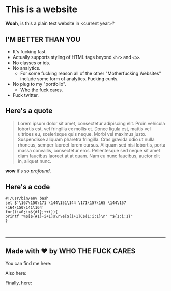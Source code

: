 # This is a website

**Woah**, is this a plain text website in \<current year\>?

## I'M BETTER THAN YOU

- It's fucking fast.
- Actually supports styling of HTML tags beyond `<h?>` and `<p>`.
- No classes or ids.
- No analytics.
    - For some fucking reason all of the other "Motherfucking Websites" include some form of analytics. Fucking cunts.
- No plug to my "portfolio".
    - Who the fuck cares.
- Fuck twitter.


## Here's a quote

> Lorem ipsum dolor sit amet, consectetur adipiscing elit. Proin vehicula lobortis est, vel fringilla ex mollis et. Donec ligula est, mattis vel ultrices eu, scelerisque quis neque. Morbi vel maximus justo. Suspendisse aliquam pharetra fringilla. Cras gravida odio ut nulla rhoncus, semper laoreet lorem cursus. Aliquam sed nisi lobortis, porta massa convallis, consectetur eros. Pellentesque sed neque sit amet diam faucibus laoreet at at quam. Nam eu nunc faucibus, auctor elit in, aliquet nunc.

**wow** it's so *profound*.


## Here's a code

```
#!/usr/bin/env bash
set $'\167\150\171 \144\151\144 \171\157\165 \144\157 \164\150\141\164'
for((i=0;i<${#1};++i)){
printf "%$[${#1}-i+1]s\r\e[$[i+1]C${1:i:1}\n" "${1:i:1}"
}
```

<br>

---

## Made with ❤︎ by WHO THE FUCK CARES

You can find me here:

Also here:

Finally, here:
